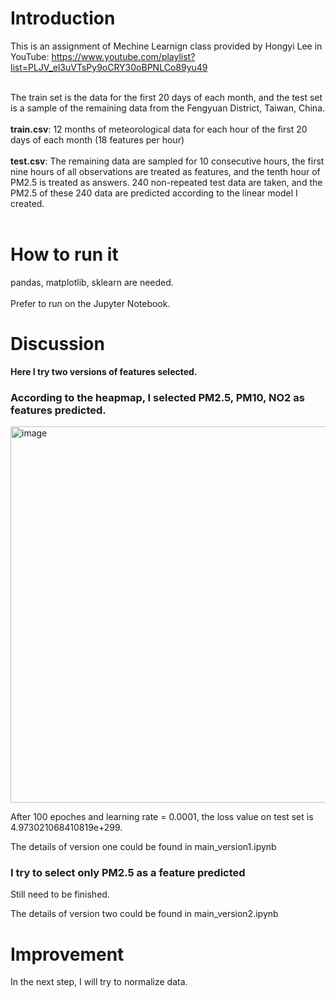 # Introduction
This is an assignment of Mechine Learnign class provided by Hongyi Lee in YouTube: https://www.youtube.com/playlist?list=PLJV_el3uVTsPy9oCRY30oBPNLCo89yu49 <br><br>

The train set is the data for the first 20 days of each month, and the test set is a sample of the remaining data from the Fengyuan District, Taiwan, China.<br><br>
**train.csv**: 12 months of meteorological data for each hour of the first 20 days of each month (18 features per hour) <br><br>
**test.csv**: The remaining data are sampled for 10 consecutive hours, the first nine hours of all observations are treated as features, and the tenth hour of PM2.5 is treated as answers. 240 non-repeated test data are taken, and the PM2.5 of these 240 data are predicted according to the linear model I created.<br><br>


# How to run it
pandas, matplotlib, sklearn are needed. <br><br>
Prefer to run on the Jupyter Notebook.

# Discussion
**Here I try two versions of features selected.**

### According to the heapmap, I selected PM2.5, PM10, NO2 as features predicted.
<img width="602" alt="image" src="https://user-images.githubusercontent.com/55254825/147159937-dce84995-f576-4d95-8ed1-50327c090cff.png">

After 100 epoches and learning rate = 0.0001, the loss value on test set is 4.973021068410819e+299.

The details of version one could be found in main_version1.ipynb

### I try to select only PM2.5 as a feature predicted

Still need to be finished. 

The details of version two could be found in main_version2.ipynb

# Improvement
In the next step, I will try to normalize data.
